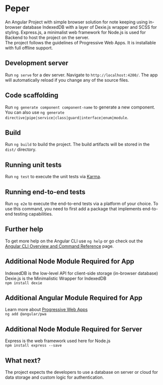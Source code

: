 # Peper
An Angular Project with simple browser solution for note keeping using in-browser database IndexedDB with a layer of Dexie.js wrapper and SCSS for styling. Express.js, a minimalist web framework for Node.js is used for Backend to host the project on the server.  
The project follows the guidelines of Progressive Web Apps. It is installable with full offline support.

## Development server

Run `ng serve` for a dev server. Navigate to `http://localhost:4200/`. The app will automatically reload if you change any of the source files.

## Code scaffolding

Run `ng generate component component-name` to generate a new component. You can also use `ng generate directive|pipe|service|class|guard|interface|enum|module`.

## Build

Run `ng build` to build the project. The build artifacts will be stored in the `dist/` directory.

## Running unit tests

Run `ng test` to execute the unit tests via [Karma](https://karma-runner.github.io).

## Running end-to-end tests

Run `ng e2e` to execute the end-to-end tests via a platform of your choice. To use this command, you need to first add a package that implements end-to-end testing capabilities.

## Further help

To get more help on the Angular CLI use `ng help` or go check out the [Angular CLI Overview and Command Reference](https://angular.io/cli) page.

## Additional Node Module Required for App

IndexedDB is the low-level API for client-side storage (in-browser database)  
Dexie.js is the Minimalistic Wrapper for IndexedDB  
`npm install dexie`

## Additional Angular Module Required for App

Learn more about [Progressive Web Apps](https://web.dev/what-are-pwas/)  
`ng add @angular/pwa`

## Additional Node Module Required for Server

Express is the web framework used here for Node.js  
`npm install express --save`

## What next?

The project expects the developers to use a database on server or cloud for data storage and custom logic for authentication.